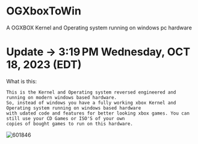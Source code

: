 # OGXboxToWin
A OGXBOX Kernel and Operating system running on windows pc hardware

# Update -> 3:19 PM Wednesday, OCT 18, 2023 (EDT)


What is this:

    This is the Kernel and Operating system reversed engineered and running on modern windows based hardware.
    So, instead of windows you have a fully working xbox Kernel and Operating system running on windows based hardware
    with udated code and features for better looking xbox games. You can still use your CD Games or ISO'S of your own
    copies of bought games to run on this hardware.



    
![601846](https://github.com/ParagonXIIV/OGXboxToWin/assets/87882906/a16e5c74-0c10-4e09-a09b-52caa7093570)
